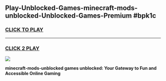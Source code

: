 
## Play-Unblocked-Games-minecraft-mods-unblocked-Unblocked-Games-Premium #bpk1c
<h3>
<a href="https://premium.freeplayer.one?title=minecraft-mods-unblocked&ref=12M">CLICK TO PLAY</a></h3>
<hr>

<h3>
<a href="https://premium.freeplayer.one?title=minecraft-mods-unblocked&ref=12M">CLICK 2 PLAY</a>
  
</h3>

<a href="https://premium.freeplayer.one?title=minecraft-mods-unblocked&ref=12M"><img src="https://clearcache.store/games.png"></a>


**minecraft-mods-unblocked games unblocked: Your Gateway to Fun and Accessible Online Gaming**
